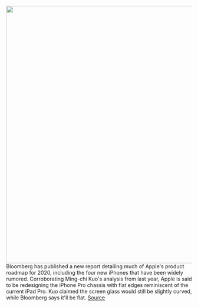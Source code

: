 <img src='https://cdn.vox-cdn.com/thumbor/e7HDfHyFVCTfIJDbbgCEeIZjK1Y=/0x0:2040x1360/1200x800/filters:focal(857x517:1183x843)/cdn.vox-cdn.com/uploads/chorus_image/image/66643353/akrales_190913_3666_0391.0.jpg' width='700px' /><br/>
Bloomberg has published a new report detailing much of Apple's product roadmap for 2020, including the four new iPhones that have been widely rumored. Corroborating Ming-chi Kuo's analysis from last year, Apple is said to be redesigning the iPhone Pro chassis with flat edges reminiscent of the current iPad Pro. Kuo claimed the screen glass would still be slightly curved, while Bloomberg says it'll be flat.
<a href='https://www.theverge.com/2020/4/13/21218806/apple-iphone-12-2020-redesign-notch-cameras-specs'> Source <a/>